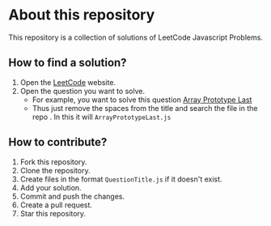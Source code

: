 # About this repository

This repository is a collection of solutions of LeetCode Javascript Problems.

## How to find a solution?

1. Open the [LeetCode](https://leetcode.com/problemset/javascript/) website.
2. Open the question you want to solve.
   - For example, you want to solve this question [Array Prototype Last](./images/Screenshot%202023-09-20%20185417.png)
   - Thus just remove the spaces from the title and search the file in the repo . In this it will `ArrayPrototypeLast.js`

## How to contribute?

1. Fork this repository.
2. Clone the repository.
3. Create files in the format `QuestionTitle.js` if it doesn't exist.
4. Add your solution.
5. Commit and push the changes.
6. Create a pull request.
7. Star this repository.
